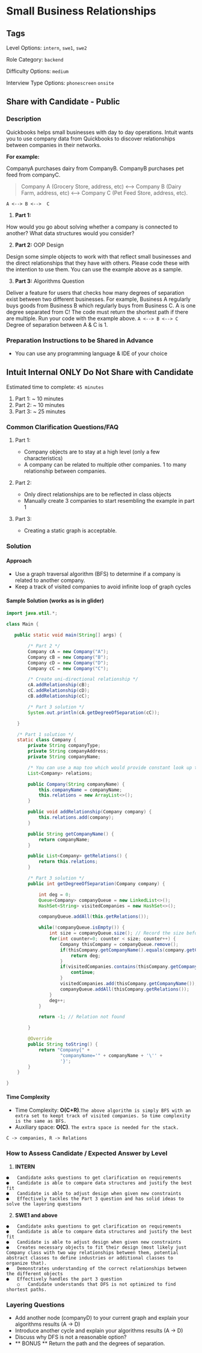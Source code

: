 # Small Business Relationships

## Tags

Level Options: `intern`, `swe1`, `swe2`

Role Category: `backend`

Difficulty Options: `medium`

Interview Type Options: `phonescreen` `onsite`

## Share with Candidate - Public

### Description

Quickbooks helps small businesses with day to day operations. Intuit wants you to use company data from Quickbooks to discover relationships between companies in their networks. 

**For example:**

CompanyA purchases dairy from CompanyB. CompanyB purchases pet feed from companyC.

> Company A (Grocery Store, address, etc) <--> Company B (Dairy Farm, address, etc) <--> Company C (Pet Feed Store, address, etc). 

`A <--> B <-->  C`


1. **Part 1:** 

How would you go about solving whether a company is connected to another? What data structures would you consider?

2. **Part 2:** OOP Design

Design some simple objects to work with that reflect small businesses and the direct relationships that they have with others. Please code these with the intention to use them. You can use the example above as a sample.

3. **Part 3:** Algorithms Question

Deliver a feature for users that checks how many degrees of separation exist between two different businesses. For example, Business A regularly buys goods from Business B which regularly buys from Business C. A is one degree separated from C! The code must return the shortest path if there are multiple. Run your code with the example above.
`A <--> B <--> C`
Degree of separation between A & C is 1.


### Preparation Instructions to be Shared in Advance

* You can use any programming language & IDE of your choice

## Intuit Internal ONLY Do Not Share with Candidate

Estimated time to complete: `45 minutes`

1. Part 1: ~ 10 minutes
2. Part 2: ~ 10 minutes
3. Part 3: ~ 25 minutes

### Common Clarification Questions/FAQ

1. Part 1:
    *  Company objects are to stay at a high level (only a few characteristics)
    *  A company can be related to multiple other companies. 1 to many relationship between companies.

2. Part 2:
    *  Only direct relationships are to be reflected in class objects
    *  Manually create 3 companies to start resembling the example in part 1

2. Part 3:
    *  Creating a static graph is acceptable.

### Solution

#### Approach
* Use a graph traversal algorithm (BFS) to determine if a company is related to another company.
* Keep a track of visited companies to avoid infinite loop of graph cycles


#### Sample Solution (works as is in glider)

```java
import java.util.*;

class Main {

   public static void main(String[] args) {

        /* Part 2 */
        Company cA = new Company("A");
        Company cB = new Company("B");
        Company cD = new Company("D");
        Company cC = new Company("C");

        /* Create uni-directional relationship */
        cA.addRelationship(cB);
        cC.addRelationship(cD);
        cB.addRelationship(cC);

        /* Part 3 solution */
        System.out.println(cA.getDegreeOfSeparation(cC));

    }

    /* Part 1 solution */
    static class Company {
        private String companyType;
        private String companyAddress;
        private String companyName;

        /* You can use a map too which would provide constant look up time. Discuss Pros & cons of using Map vs List */
        List<Company> relations;

        public Company(String companyName) {
            this.companyName = companyName;
            this.relations = new ArrayList<>();
        }

        public void addRelationship(Company company) {
            this.relations.add(company);
        }

        public String getCompanyName() {
            return companyName;
        }

        public List<Company> getRelations() {
            return this.relations;
        }

        /* Part 3 solution */
        public int getDegreeOfSeparation(Company company) {

            int deg = 0;
            Queue<Company> companyQueue = new LinkedList<>();
            HashSet<String> visitedCompanies = new HashSet<>();

            companyQueue.addAll(this.getRelations());

            while(!companyQueue.isEmpty()) {
                int size = companyQueue.size(); // Record the size before we add more
                for(int counter=0; counter < size; counter++) {
                    Company thisCompany = companyQueue.remove();
                    if(thisCompany.getCompanyName().equals(company.getCompanyName())) {
                        return deg;
                    }
                    if(visitedCompanies.contains(thisCompany.getCompanyName())) {
                        continue;
                    }
                    visitedCompanies.add(thisCompany.getCompanyName());
                    companyQueue.addAll(thisCompany.getRelations());
                }
                deg++;
            }

            return -1; // Relation not found

        }

        @Override
        public String toString() {
            return "Company{" +
                    "companyName='" + companyName + '\'' +
                    '}';
        }
    }

}
```

#### Time Complexity
* Time Complexity: **O(C+R)**.`The above algorithm is simply BFS with an extra set to keept track of visited companies. So time complexity is the same as BFS.`
* Auxiliary space: **O(C)**. `The extra space is needed for the stack.`

`C -> companies,
R -> Relations`

### How to Assess Candidate / Expected Answer by Level

1. **INTERN**
```
●   Candidate asks questions to get clarification on requirements
●   Candidate is able to compare data structures and justify the best fit
●	Candidate is able to adjust design when given new constraints
●	Effectively tackles the Part 3 question and has solid ideas to solve the layering questions
```
2. **SWE1 and above**
```
●   Candidate asks questions to get clarification on requirements
●   Candidate is able to compare data structures and justify the best fit
●	Candidate is able to adjust design when given new constraints
●	Creates necessary objects to fit their design (most likely just Company class with two way relationships between them, potential abstract classes to define industries or additional classes to organize that).
●	Demonstrates understanding of the correct relationships between the different objects
●	Effectively handles the part 3 question
    ○	Candidate understands that DFS is not optimized to find shortest paths.
```

### Layering Questions

*  Add another node (companyD) to your current graph and explain your algorithms results (A -> D)
*  Introduce another cycle and explain your algorithms results (A -> D)
*  Discuss why DFS is not a reasonable option?
*  ** BONUS ** Return the path and the degrees of separation.